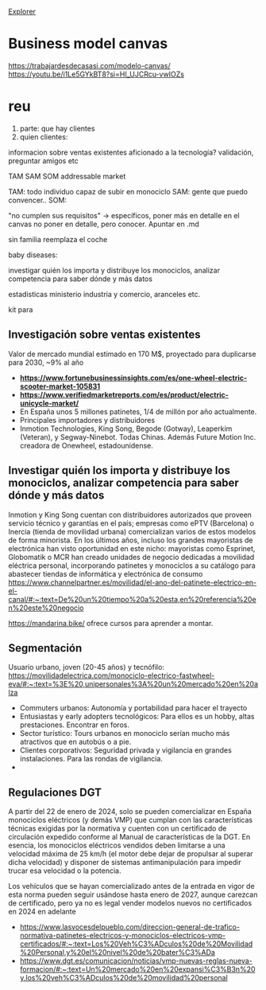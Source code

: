 [Explorer](../README.md)

# Business model canvas
https://trabajardesdecasasi.com/modelo-canvas/
https://youtu.be/i1Le5GYkBT8?si=HI_UJCRcu-vwIOZs


# reu
1. parte: que hay clientes
2. quien clientes:


informacion sobre ventas existentes
aficionado a la tecnología?
validación, preguntar amigos etc

TAM SAM SOM
addressable market

TAM: todo individuo capaz de subir en monociclo
SAM: gente que puedo convencer..
SOM: 

"no cumplen sus requisitos" -> específicos, poner más en detalle
en el canvas no poner en detalle, pero conocer. Apuntar en .md

sin familia reemplaza el coche

baby diseases: 

investigar quién los importa y distribuye los monociclos, analizar competencia para saber dónde y más datos

estadisticas ministerio industria y comercio, aranceles etc.

kit para 

## 

## Investigación sobre ventas existentes
Valor de mercado mundial estimado en 170 M$, proyectado para duplicarse para 2030, ~9% al año
- **https://www.fortunebusinessinsights.com/es/one-wheel-electric-scooter-market-105831**
- **https://www.verifiedmarketreports.com/es/product/electric-unicycle-market/**
- En España unos 5 millones patinetes, 1/4 de millón por año actualmente.
- Principales importadores y distribuidores
- Inmotion Technologies, King Song, Begode (Gotway), Leaperkim (Veteran), y Segway-Ninebot. Todas Chinas. Además Future Motion Inc. creadora de Onewheel, estadounidense.


## Investigar quién los importa y distribuye los monociclos, analizar competencia para saber dónde y más datos
Inmotion y King Song cuentan con distribuidores autorizados que proveen servicio técnico y garantías en el país; empresas como ePTV (Barcelona) o Inercia (tienda de movilidad urbana) comercializan varios de estos modelos de forma minorista. 
En los últimos años, incluso los grandes mayoristas de electrónica han visto oportunidad en este nicho: mayoristas como Esprinet, Globomatik o MCR han creado unidades de negocio dedicadas a movilidad eléctrica personal, incorporando patinetes y monociclos a su catálogo para abastecer tiendas de informática y electrónica de consumo
https://www.channelpartner.es/movilidad/el-ano-del-patinete-electrico-en-el-canal/#:~:text=De%20un%20tiempo%20a%20esta,en%20referencia%20en%20este%20negocio

https://mandarina.bike/ ofrece cursos para aprender a montar.

## Segmentación
Usuario urbano, joven (20-45 años) y tecnófilo: https://movilidadelectrica.com/monociclo-electrico-fastwheel-eva/#:~:text=%3E%20,unipersonales%3A%20un%20mercado%20en%20alza
- Commuters urbanos: Autonomía y portabilidad para hacer el trayecto
- Entusiastas y early adopters tecnológicos: Para ellos es un hobby, altas prestaciones. Encontrar en foros.
- Sector turístico: Tours urbanos en monociclo serían mucho más atractivos que en autobús o a pie.
- Clientes corporativos: Seguridad privada y vigilancia en grandes instalaciones. Para las rondas de vigilancia.
- 

## Regulaciones DGT
A partir del 22 de enero de 2024, solo se pueden comercializar en España monociclos eléctricos (y demás VMP) que cumplan con las características técnicas exigidas por la normativa y cuenten con un certificado de circulación expedido conforme al Manual de características de la DGT​. En esencia, los monociclos eléctricos vendidos deben limitarse a una velocidad máxima de 25 km/h (el motor debe dejar de propulsar al superar dicha velocidad) y disponer de sistemas antimanipulación para impedir trucar esa velocidad o la potencia. 

Los vehículos que se hayan comercializado antes de la entrada en vigor de esta norma pueden seguir usándose hasta enero de 2027, aunque carezcan de certificado, pero ya no es legal vender modelos nuevos no certificados en 2024 en adelante
- https://www.lasvocesdelpueblo.com/direccion-general-de-trafico-normativa-patinetes-electricos-y-monociclos-electricos-vmp-certificados/#:~:text=Los%20Veh%C3%ADculos%20de%20Movilidad%20Personal,y%20el%20nivel%20de%20bater%C3%ADa
- https://www.dgt.es/comunicacion/noticias/vmp-nuevas-reglas-nueva-formacion/#:~:text=Un%20mercado%20en%20expansi%C3%B3n%20y,los%20veh%C3%ADculos%20de%20movilidad%20personal

